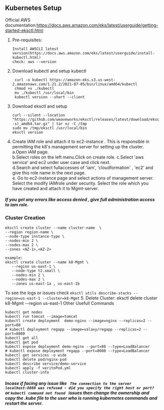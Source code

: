 ## Kubernetes Setup
Official AWS documentation:https://docs.aws.amazon.com/eks/latest/userguide/getting-started-eksctl.html

1. Pre-requisites:
   ```Setup aws ec2-instance (serves as management server)
   Install AWSCLI latest version(https://docs.aws.amazon.com/eks/latest/userguide/install-kubectl.html)
   check: aws --version
   ```
2. Download kubectl and setup kubectl
   ```
    curl -o kubectl https://amazon-eks.s3.us-west-2.amazonaws.com/1.21.2/2021-07-05/bin/linux/amd64/kubectl
    chmod +x ./kubectl
    mv ./kubectl /usr/local/bin 
    kubectl version --short --client
    ```
3. Download eksctl and setup
    ```
    curl --silent --location "https://github.com/weaveworks/eksctl/releases/latest/download/eksctl_$(uname -s)_amd64.tar.gz" | tar xz -C /tmp
    sudo mv /tmp/eksctl /usr/local/bin
    eksctl version
    ```
4. Create IAM role and attach it to ec2-instance . This is responsible in permitting the k8's management server for setting up the cluster.
  a.Open IAM page.  
  b.Select roles on the left menu.Click on create role.
  c.Select 'aws service' and ec2 under user case and click next.  
  d.Search and select fullaccesses of 'iam', 'cloudformation' , 'ec2' and give this role name in the next page.  
  e. Go to ec2-instance page and select actions of management server. Select the modify IAMrole under security. Select the role which you have created and attach it to Mgmt-server.
  ##### If you get any errors like access denied , give full administration access to iam role.

### Cluster Creation
```
eksctl create cluster --name cluster-name  \
--region region-name \
--node-type instance-type \
--nodes-min 2 \
--nodes-max 2 \ 
--zones <AZ-1>,<AZ-2>

example:
eksctl create cluster --name k8-Mgmt \
   --region us-east-1 \
   --node-type t2.small \
   --nodes-min 2 \
   --nodes-max 2 \ 
   --zones us-east-1a , us-east-1b

```
To see the logs or issues check
```eksctl utils describe-stacks --region=us-east-1 --cluster=k8-Mgmt```
5. Delete Cluster:
   eksctl delete cluster k8-Mgmt --region us-east-1
Other Usefull Commands
```
kubectl get nodes
kubectl run tomcat --image=tomcat 
kubectl create deployment  demo-nginx --image=nginx --replicas=2 --port=80
# kubectl deployment regapp --image=valaxy/regapp --replicas=2 --port=8080
kubectl get all
kubectl get pod
kubectl expose deployment demo-nginx --port=80 --type=LoadBalancer
# kubectl expose deployment regapp --port=8080 --type=LoadBalancer
kubectl get services -o wide
kubectl delete pod/nginx-pod
kubectl describe service/demo-service
kubectl apply -f veritoPod.yml
kubectl cluster-info
```
##### Incase if facing any issue like ``` The connection to the server localhost:8080 was refused - did you specify the right host or port?``` or ```kubectl command not found ``` issues then change the ownership and copy the .kube file to the user who is running kubernetes commands and restart the server.

